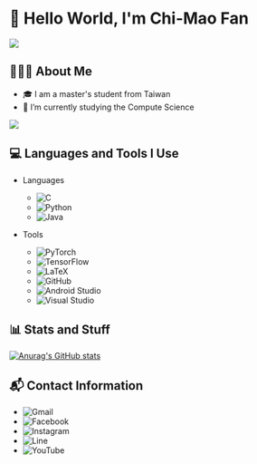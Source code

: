 # 👋 Hello World, I'm Chi-Mao Fan 
![](https://komarev.com/ghpvc/?username=FanChiMao&color=blue&style=flat)  

## 👨🏻‍💻  About Me 
- 🎓 I am a master's student from Taiwan
- 🌱 I’m currently studying the Compute Science  

![](https://media3.giphy.com/media/jfW2t8GVKovNriahyw/giphy.gif?cid=790b7611f10fcc55799559d7e4a870e542cdcc0b228e0f93&rid=giphy.gif&ct=s)

## 💻  Languages and Tools I Use
- Languages  
  - ![C](https://img.shields.io/badge/c-%2300599C.svg?style=for-the-badge&logo=c&logoColor=white)  
  - ![Python](https://img.shields.io/badge/python-3670A0?style=for-the-badge&logo=python&logoColor=ffdd54)  
  - ![Java](https://img.shields.io/badge/java-%23ED8B00.svg?style=for-the-badge&logo=java&logoColor=white)  

- Tools
  - ![PyTorch](https://img.shields.io/badge/PyTorch-%23EE4C2C.svg?style=for-the-badge&logo=PyTorch&logoColor=white)  
  - ![TensorFlow](https://img.shields.io/badge/TensorFlow-%23FF6F00.svg?style=for-the-badge&logo=TensorFlow&logoColor=white)  
  - ![LaTeX](https://img.shields.io/badge/latex-%23008080.svg?style=for-the-badge&logo=latex&logoColor=white)  
  - ![GitHub](https://img.shields.io/badge/github-%23121011.svg?style=for-the-badge&logo=github&logoColor=white)  
  - ![Android Studio](https://img.shields.io/badge/Android%20Studio-3DDC84.svg?style=for-the-badge&logo=android-studio&logoColor=white)  
  - ![Visual Studio](https://img.shields.io/badge/VisualStudio-5C2D91.svg?style=for-the-badge&logo=visual-studio&logoColor=white)  


## 📊 Stats and Stuff  
[![Anurag's GitHub stats](https://github-readme-stats.vercel.app/api?username=FanChiMao)](https://github.com/FanChiMao/github-readme-stats)  


## 📬  Contact Information  
- ![Gmail](https://img.shields.io/badge/Gmail-D14836?style=for-the-badge&logo=gmail&logoColor=white)  
- ![Facebook](https://img.shields.io/badge/Facebook-%231877F2.svg?style=for-the-badge&logo=Facebook&logoColor=white)  
- ![Instagram](https://img.shields.io/badge/IG-%23E4405F.svg?style=for-the-badge&logo=Instagram&logoColor=white)  
- ![Line](https://img.shields.io/badge/Line-00C300?style=for-the-badge&logo=line&logoColor=white)  
- ![YouTube](https://img.shields.io/badge/YouTube-%23FF0000.svg?style=for-the-badge&logo=YouTube&logoColor=white)  






